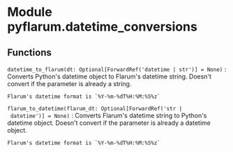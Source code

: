 Module pyflarum.datetime_conversions
====================================

Functions
---------

    
`datetime_to_flarum(dt: Optional[ForwardRef('datetime | str')] = None)`
:   Converts Python's datetime object to Flarum's datetime string.
    Doesn't convert if the parameter is already a string.
    
    Flarum's datetime format is `%Y-%m-%dT%H:%M:%S%z`

    
`flarum_to_datetime(flarum_dt: Optional[ForwardRef('str | datetime')] = None)`
:   Converts Flarum's datetime string to Python's datetime object.
    Doesn't convert if the parameter is already a datetime object.
    
    Flarum's datetime format is `%Y-%m-%dT%H:%M:%S%z`